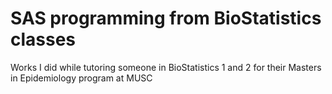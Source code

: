 # SAS programming from BioStatistics classes
Works I did while tutoring someone in BioStatistics 1 and 2 for their Masters in Epidemiology program at MUSC
